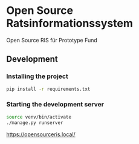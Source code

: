 # Open Source Ratsinformationssystem

Open Source RIS für Prototype Fund

## Development

### Installing the project

```bash
pip install -r requirements.txt
```

### Starting the development server

```bash
source venv/bin/activate
./manage.py runserver
```

https://opensourceris.local/

